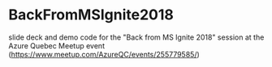 # BackFromMSIgnite2018
slide deck and demo code for the "Back from MS Ignite 2018" session at the Azure Quebec Meetup event (https://www.meetup.com/AzureQC/events/255779585/)
